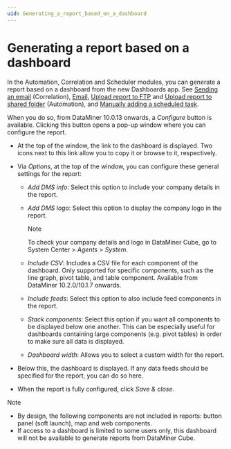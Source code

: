 ```yaml
---
uid: Generating_a_report_based_on_a_dashboard
---
```


# Generating a report based on a dashboard

In the Automation, Correlation and Scheduler modules, you can generate a report based on a dashboard from the new Dashboards app. See [Sending an email](../correlation/Sending_an_email.md) (Correlation), [Email](../automation/Email.md), [Upload report to FTP](../automation/Upload_report_to_FTP.md) and [Upload report to shared folder](../automation/Upload_report_to_shared_folder.md) (Automation), and [Manually adding a scheduled task](../scheduler/Manually_adding_a_scheduled_task.md).

When you do so, from DataMiner 10.0.13 onwards, a *Configure* button is available. Clicking this button opens a pop-up window where you can configure the report.

- At the top of the window, the link to the dashboard is displayed. Two icons next to this link allow you to copy it or browse to it, respectively.

- Via *Options*, at the top of the window, you can configure these general settings for the report:

    - *Add DMS info*: Select this option to include your company details in the report.

    - *Add DMS logo*: Select this option to display the company logo in the report.

        > [!NOTE]
        > To check your company details and logo in DataMiner Cube, go to System Center \> *Agents* > *System*.

    - *Include CSV*: Includes a CSV file for each component of the dashboard. Only supported for specific components, such as the line graph, pivot table, and table component. Available from DataMiner 10.2.0/10.1.7 onwards.

    - *Include feeds*: Select this option to also include feed components in the report.

    - *Stack components*: Select this option if you want all components to be displayed below one another. This can be especially useful for dashboards containing large components (e.g. pivot tables) in order to make sure all data is displayed.

    - *Dashboard width*: Allows you to select a custom width for the report.

- Below this, the dashboard is displayed. If any data feeds should be specified for the report, you can do so here.

- When the report is fully configured, click *Save & close*.

> [!NOTE]
> - By design, the following components are not included in reports: button panel (soft launch), map and web components.
> - If access to a dashboard is limited to some users only, this dashboard will not be available to generate reports from DataMiner Cube.
>
